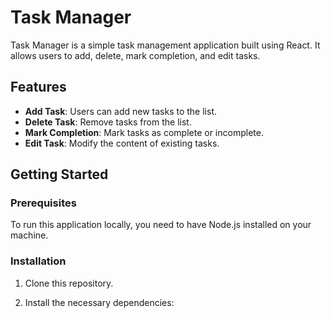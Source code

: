 # Task Manager

Task Manager is a simple task management application built using React. It allows users to add, delete, mark completion, and edit tasks.

## Features

- **Add Task**: Users can add new tasks to the list.
- **Delete Task**: Remove tasks from the list.
- **Mark Completion**: Mark tasks as complete or incomplete.
- **Edit Task**: Modify the content of existing tasks.

## Getting Started

### Prerequisites

To run this application locally, you need to have Node.js installed on your machine.

### Installation

1. Clone this repository.

2. Install the necessary dependencies:

```bash

